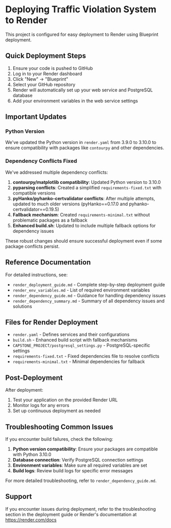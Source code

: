# Deploying Traffic Violation System to Render

This project is configured for easy deployment to Render using Blueprint deployment.

## Quick Deployment Steps

1. Ensure your code is pushed to GitHub
2. Log in to your Render dashboard
3. Click "New" → "Blueprint"
4. Select your GitHub repository
5. Render will automatically set up your web service and PostgreSQL database
6. Add your environment variables in the web service settings

## Important Updates

### Python Version
We've updated the Python version in `render.yaml` from 3.9.0 to 3.10.0 to ensure compatibility with packages like `contourpy` and other dependencies.

### Dependency Conflicts Fixed
We've addressed multiple dependency conflicts:

1. **contourpy/matplotlib compatibility**: Updated Python version to 3.10.0
2. **pyparsing conflicts**: Created a simplified `requirements-fixed.txt` with compatible versions
3. **pyHanko/pyhanko-certvalidator conflicts**: After multiple attempts, updated to much older versions (pyHanko==0.17.0 and pyhanko-certvalidator==0.19.5)
4. **Fallback mechanism**: Created `requirements-minimal.txt` without problematic packages as a fallback
5. **Enhanced build.sh**: Updated to include multiple fallback options for dependency issues

These robust changes should ensure successful deployment even if some package conflicts persist.

## Reference Documentation

For detailed instructions, see:
- `render_deployment_guide.md` - Complete step-by-step deployment guide
- `render_env_variables.md` - List of required environment variables
- `render_dependency_guide.md` - Guidance for handling dependency issues
- `render_dependency_summary.md` - Summary of all dependency issues and solutions

## Files for Render Deployment

- `render.yaml` - Defines services and their configurations
- `build.sh` - Enhanced build script with fallback mechanisms
- `CAPSTONE_PROJECT/postgresql_settings.py` - PostgreSQL-specific settings
- `requirements-fixed.txt` - Fixed dependencies file to resolve conflicts
- `requirements-minimal.txt` - Minimal dependencies for fallback

## Post-Deployment

After deployment:
1. Test your application on the provided Render URL
2. Monitor logs for any errors
3. Set up continuous deployment as needed

## Troubleshooting Common Issues

If you encounter build failures, check the following:

1. **Python version compatibility**: Ensure your packages are compatible with Python 3.10.0
2. **Database connection**: Verify PostgreSQL connection settings
3. **Environment variables**: Make sure all required variables are set
4. **Build logs**: Review build logs for specific error messages

For more detailed troubleshooting, refer to `render_dependency_guide.md`.

## Support

If you encounter issues during deployment, refer to the troubleshooting section in the deployment guide or Render's documentation at https://render.com/docs 
